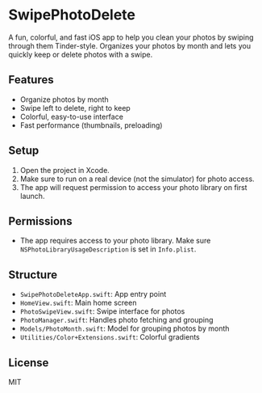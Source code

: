 # SwipePhotoDelete

A fun, colorful, and fast iOS app to help you clean your photos by swiping through them Tinder-style. Organizes your photos by month and lets you quickly keep or delete photos with a swipe.

## Features
- Organize photos by month
- Swipe left to delete, right to keep
- Colorful, easy-to-use interface
- Fast performance (thumbnails, preloading)

## Setup
1. Open the project in Xcode.
2. Make sure to run on a real device (not the simulator) for photo access.
3. The app will request permission to access your photo library on first launch.

## Permissions
- The app requires access to your photo library. Make sure `NSPhotoLibraryUsageDescription` is set in `Info.plist`.

## Structure
- `SwipePhotoDeleteApp.swift`: App entry point
- `HomeView.swift`: Main home screen
- `PhotoSwipeView.swift`: Swipe interface for photos
- `PhotoManager.swift`: Handles photo fetching and grouping
- `Models/PhotoMonth.swift`: Model for grouping photos by month
- `Utilities/Color+Extensions.swift`: Colorful gradients

## License
MIT 